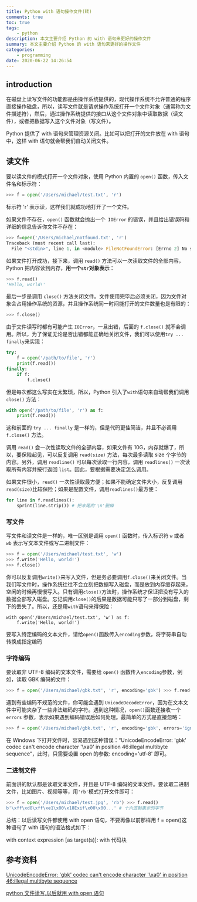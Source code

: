 ```yaml
---
title: Python with 语句操作文件(转)
comments: true
toc: true
tags:
    - python
description: 本文主要介绍 Python 的 with 语句来更好的操作文件
summary: 本文主要介绍 Python 的 with 语句来更好的操作文件
categories:
    - programming
date: 2020-06-22 14:26:54
---
```


## introduction

在磁盘上读写文件的功能都是由操作系统提供的，现代操作系统不允许普通的程序直接操作磁盘，所以，读写文件就是请求操作系统打开一个文件对象（通常称为文件描述符），然后，通过操作系统提供的接口从这个文件对象中读取数据（读文件），或者把数据写入这个文件对象（写文件）。

Python 提供了 with 语句来管理资源关闭。比如可以把打开的文件放在 with 语句中，这样 with 语句就会帮我们自动关闭文件。

## 读文件

要以读文件的模式打开一个文件对象，使用 Python 内置的 `open()` 函数，传入文件名和标示符：

```python
>>> f = open('/Users/michael/test.txt', 'r')
```

标示符 'r' 表示读，这样我们就成功地打开了一个文件。

如果文件不存在，`open()` 函数就会抛出一个` IOError` 的错误，并且给出错误码和详细的信息告诉你文件不存在：

```python
>>> f=open('/Users/michael/notfound.txt', 'r')
Traceback (most recent call last):
  File "<stdin>", line 1, in <module> FileNotFoundError: [Errno 2] No such file or directory: '/Users/michael/notfound.txt'
```

如果文件打开成功，接下来，调用 `read()` 方法可以一次读取文件的全部内容，Python 把内容读到内存，**用一个`str`对象表示**：

```python
>>> f.read()
'Hello, world!'
```

最后一步是调用 `close()` 方法关闭文件。文件使用完毕后必须关闭，因为文件对象会占用操作系统的资源，并且操作系统同一时间能打开的文件数量也是有限的：

```python
>>> f.close()
```

由于文件读写时都有可能产生 `IOError`，一旦出错，后面的 `f.close()` 就不会调用。所以，为了保证无论是否出错都能正确地关闭文件，我们可以使用`try ... finally`来实现：

```python
try:
    f = open('/path/to/file', 'r')
    print(f.read())
finally:
    if f:
        f.close()
```

但是每次都这么写实在太繁琐，所以，Python 引入了`with`语句来自动帮我们调用 `close()` 方法：

```python
with open('/path/to/file', 'r') as f:
    print(f.read())
```

这和前面的 `try ... finally` 是一样的，但是代码更佳简洁，并且不必调用 `f.close()` 方法。

调用 `read()` 会一次性读取文件的全部内容，如果文件有 10G，内存就爆了，所以，要保险起见，可以反复调用 `read(size)` 方法，每次最多读取 size 个字节的内容。另外，调用 `readline()` 可以每次读取一行内容，调用 `readlines()` 一次读取所有内容并按行返回 `list`。因此，要根据需要决定怎么调用。

如果文件很小，`read()` 一次性读取最方便；如果不能确定文件大小，反复调用`read(size)`比较保险；如果是配置文件，调用`readlines()`最方便：

```python
for line in f.readlines():
    sprint(line.strip()) # 把末尾的'\n'删掉
```

### 写文件

写文件和读文件是一样的，唯一区别是调用 `open()` 函数时，传入标识符 `w` 或者 `wb` 表示写文本文件或写二进制文件：

```python
>>> f = open('/Users/michael/test.txt', 'w')
>>> f.write('Hello, world!')
>>> f.close()
```

你可以反复调用`write()`来写入文件，但是务必要调用`f.close()`来关闭文件。当我们写文件时，操作系统往往不会立刻把数据写入磁盘，而是放到内存缓存起来，空闲的时候再慢慢写入。只有调用`close()`方法时，操作系统才保证把没有写入的数据全部写入磁盘。忘记调用`close()`的后果是数据可能只写了一部分到磁盘，剩下的丢失了。所以，还是用`with`语句来得保险：

```
with open('/Users/michael/test.txt', 'w') as f:
    f.write('Hello, world!')
```

要写入特定编码的文本文件，请给`open()`函数传入`encoding`参数，将字符串自动转换成指定编码

### 字符编码

要读取非 UTF-8 编码的文本文件，需要给 `open()` 函数传入`encoding`参数，例如，读取 GBK 编码的文件：

```python
>>> f = open('/Users/michael/gbk.txt', 'r', encoding='gbk') >>> f.read() '测试'
```

遇到有些编码不规范的文件，你可能会遇到 `UnicodeDecodeError`，因为在文本文件中可能夹杂了一些非法编码的字符。遇到这种情况，`open()`函数还接收一个 `errors` 参数，表示如果遇到编码错误后如何处理。最简单的方式是直接忽略：

```python
>>> f = open('/Users/michael/gbk.txt', 'r', encoding='gbk', errors='ignore')
```

在 Windows 下打开文件时，容易遇到这种错误：“UnicodeEncodeError: 'gbk' codec can't encode character '\xa0' in position 46:illegal multibyte sequence”，此时，只需要设置 open 的参数: encoding='utf-8' 即可。

### 二进制文件

前面讲的默认都是读取文本文件，并且是 UTF-8 编码的文本文件。要读取二进制文件，比如图片、视频等等，用`'rb'`模式打开文件即可：

```python
>>> f = open('/Users/michael/test.jpg', 'rb') >>> f.read()
b'\xff\xd8\xff\xe1\x00\x18Exif\x00\x00...' # 十六进制表示的字节
```

总结：以后读写文件都使用 with open 语句，不要再像以前那样用 f = open()这种语句了 with 语句的语法格式如下：

with context expression [as target(s)]:
with 代码块

## 参考资料

[UnicodeEncodeError: 'gbk' codec can't encode character '\xa0' in position 46:illegal multibyte sequence](https://www.cnblogs.com/cwp-bg/p/7835434.html)

[python 文件读写,以后就用 with open 语句](https://www.cnblogs.com/ymjyqsx/p/6554817.html)
